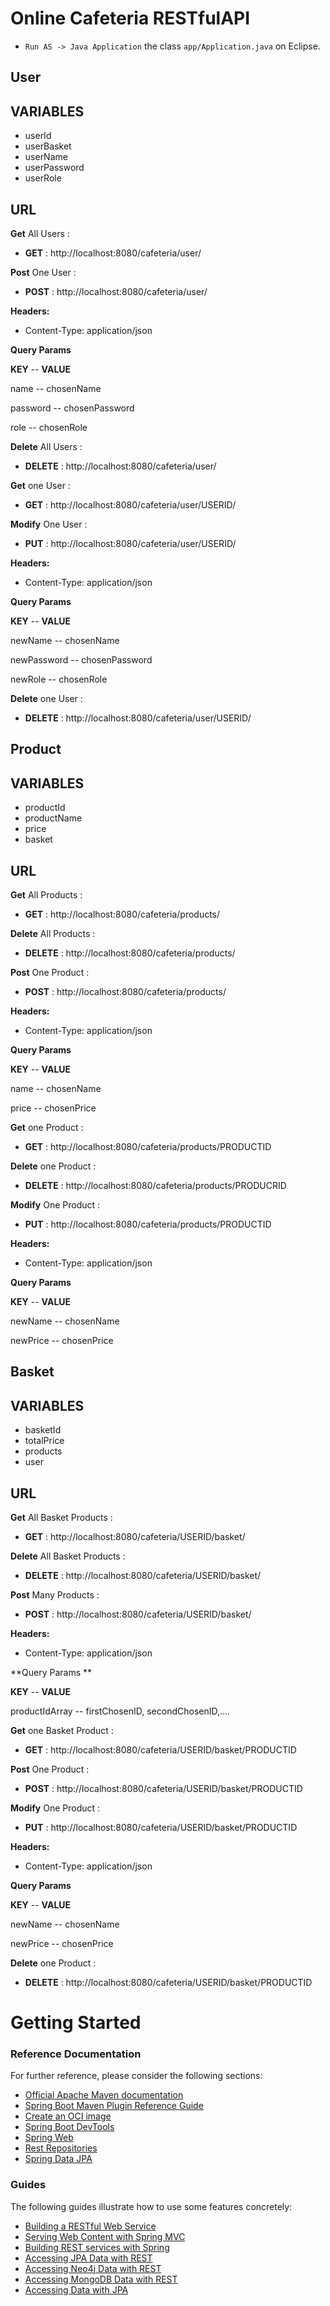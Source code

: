 # Online Cafeteria RESTfulAPI

- `Run AS -> Java Application` the class `app/Application.java` on Eclipse.

## User

## VARIABLES

- userId
- userBasket
- userName
- userPassword
- userRole

## URL

**Get** All Users :

- **GET** : http://localhost:8080/cafeteria/user/

**Post** One User :

- **POST** : http://localhost:8080/cafeteria/user/

**Headers:**

- Content-Type: application/json

**Query Params**

**KEY**        --                           **VALUE**

name					--			 chosenName

password			--			 chosenPassword

role					--				chosenRole

**Delete** All Users :

- **DELETE** : http://localhost:8080/cafeteria/user/

**Get** one User :

- **GET** : http://localhost:8080/cafeteria/user/USERID/

**Modify** One User :

- **PUT** : http://localhost:8080/cafeteria/user/USERID/

**Headers:**

- Content-Type: application/json

**Query Params**

**KEY**            --                       **VALUE**

newName					--			 chosenName

newPassword			--			 chosenPassword

newRole					--				chosenRole

**Delete** one User :

- **DELETE** : http://localhost:8080/cafeteria/user/USERID/

## Product

## VARIABLES

- productId
- productName
- price
- basket

## URL

**Get** All Products :

- **GET** : http://localhost:8080/cafeteria/products/

**Delete** All Products :

- **DELETE** : http://localhost:8080/cafeteria/products/

**Post** One Product :

- **POST** : http://localhost:8080/cafeteria/products/

**Headers:**

- Content-Type: application/json

**Query Params**

**KEY**            --                       **VALUE**

name				--				chosenName

price				--				 chosenPrice

**Get** one Product :

- **GET** : http://localhost:8080/cafeteria/products/PRODUCTID

**Delete** one Product :

- **DELETE** : http://localhost:8080/cafeteria/products/PRODUCRID

**Modify** One Product :

- **PUT** : http://localhost:8080/cafeteria/products/PRODUCTID

**Headers:**

- Content-Type: application/json

**Query Params**

**KEY**          --                         **VALUE**

newName			--		    chosenName

newPrice			--			  chosenPrice

## Basket

## VARIABLES

- basketId
- totalPrice
- products
- user

## URL

**Get** All Basket Products :

- **GET** : http://localhost:8080/cafeteria/USERID/basket/

**Delete** All Basket Products :

- **DELETE** : http://localhost:8080/cafeteria/USERID/basket/

**Post** Many Products :

- **POST** : http://localhost:8080/cafeteria/USERID/basket/

**Headers:**

- Content-Type: application/json

**Query Params **

**KEY**         --                          **VALUE**

productIdArray 		--	 firstChosenID, secondChosenID,....

**Get** one Basket Product :

- **GET** : http://localhost:8080/cafeteria/USERID/basket/PRODUCTID

**Post** One Product :

- **POST** : http://localhost:8080/cafeteria/USERID/basket/PRODUCTID

**Modify** One Product :

- **PUT** : http://localhost:8080/cafeteria/USERID/basket/PRODUCTID

**Headers:**

- Content-Type: application/json

**Query Params**

**KEY**           --                        **VALUE**

newName			--		   chosenName

newPrice			--			 chosenPrice

**Delete** one Product :

- **DELETE** : http://localhost:8080/cafeteria/USERID/basket/PRODUCTID

# Getting Started

### Reference Documentation

For further reference, please consider the following sections:

- [Official Apache Maven documentation](https://maven.apache.org/guides/index.html)
- [Spring Boot Maven Plugin Reference Guide](https://docs.spring.io/spring-boot/docs/2.3.5.RELEASE/maven-plugin/reference/html/)
- [Create an OCI image](https://docs.spring.io/spring-boot/docs/2.3.5.RELEASE/maven-plugin/reference/html/#build-image)
- [Spring Boot DevTools](https://docs.spring.io/spring-boot/docs/2.3.5.RELEASE/reference/htmlsingle/#using-boot-devtools)
- [Spring Web](https://docs.spring.io/spring-boot/docs/2.3.5.RELEASE/reference/htmlsingle/#boot-features-developing-web-applications)
- [Rest Repositories](https://docs.spring.io/spring-boot/docs/2.3.5.RELEASE/reference/htmlsingle/#howto-use-exposing-spring-data-repositories-rest-endpoint)
- [Spring Data JPA](https://docs.spring.io/spring-boot/docs/2.3.5.RELEASE/reference/htmlsingle/#boot-features-jpa-and-spring-data)

### Guides

The following guides illustrate how to use some features concretely:

- [Building a RESTful Web Service](https://spring.io/guides/gs/rest-service/)
- [Serving Web Content with Spring MVC](https://spring.io/guides/gs/serving-web-content/)
- [Building REST services with Spring](https://spring.io/guides/tutorials/bookmarks/)
- [Accessing JPA Data with REST](https://spring.io/guides/gs/accessing-data-rest/)
- [Accessing Neo4j Data with REST](https://spring.io/guides/gs/accessing-neo4j-data-rest/)
- [Accessing MongoDB Data with REST](https://spring.io/guides/gs/accessing-mongodb-data-rest/)
- [Accessing Data with JPA](https://spring.io/guides/gs/accessing-data-jpa/)
